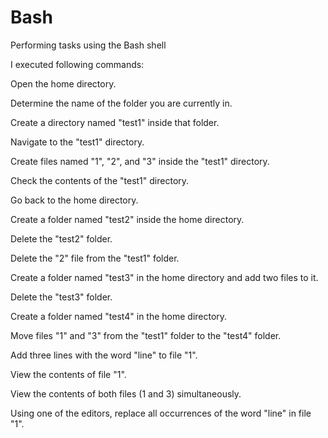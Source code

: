 # Bash
Performing tasks using the Bash shell

I executed following commands:

Open the home directory.

Determine the name of the folder you are currently in.

Create a directory named "test1" inside that folder.

Navigate to the "test1" directory.

Create files named "1", "2", and "3" inside the "test1" directory.

Check the contents of the "test1" directory.

Go back to the home directory.

Create a folder named "test2" inside the home directory.

Delete the "test2" folder.

Delete the "2" file from the "test1" folder.

Create a folder named "test3" in the home directory and add two files to it.

Delete the "test3" folder.

Create a folder named "test4" in the home directory.

Move files "1" and "3" from the "test1" folder to the "test4" folder.

Add three lines with the word "line" to file "1".

View the contents of file "1".

View the contents of both files (1 and 3) simultaneously.

Using one of the editors, replace all occurrences of the word "line" in file "1".


